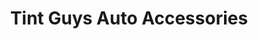 ---
title: "Tint Guys Auto Accessories"
url: /vaughan/tint-guys-auto-accessories/
shop: Autowerkstatt
---